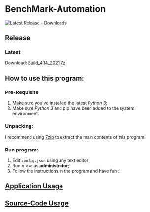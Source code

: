 # BenchMark-Automation

[![Latest Release - Downloads](https://img.shields.io/github/downloads/YuudachiXMMY/BenchMark-Automation/v4.14.2021-beta.1/total)](https://github.com/YuudachiXMMY/BenchMark-Automation/releases)

## Release

### Latest
Download: [Build_4.14_2021.7z](https://github.com/YuudachiXMMY/BenchMark-Automation/releases/download/v4.14.2021-beta.1/Build_4.14_2021.7z)


## How to use this program:

### Pre-Requisite
1. Make sure you've installed the latest *Python 3*;
2. Make sure *Python 3* and pip have been added to the system environment.

### Unpacking:
I recommend using [7zip](https://www.7-zip.org/) to extract the main contents of this program.

### Run program:
1. Edit `config.json` using any text editor ;
2. Run `m.exe` as **administrator**;
3. Follow the instructions in the program and have fun :)


## [Application Usage](/docs/app/main.md)

## [Source-Code Usage](/docs/source_code/main.md)
